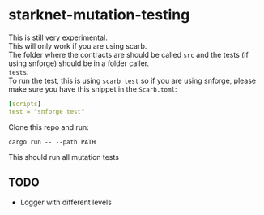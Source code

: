 # starknet-mutation-testing

This is still very experimental.  
This will only work if you are using scarb.  
The folder where the contracts are should be called `src` and the tests (if using snforge) should be in a folder caller.  
`tests`.  
To run the test, this is using `scarb test` so if you are using snforge, please make sure you have this snippet in the `Scarb.toml`:
```yaml
[scripts]
test = "snforge test"
```

Clone this repo and run:

```shell
cargo run -- --path PATH
```

This should run all mutation tests

## TODO 
 - Logger with different levels